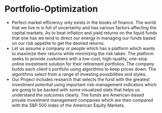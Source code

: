 # Portfolio-Optimization
- Perfect market efficiency only exists in the books of finance. The world that we live in is full
of uncertainty and has various factors affecting the capital markets. As to beat inflation and
yield returns on the liquid funds that one has we tend to direct our energy in managing our
funds based on our risk appetite to get the desired returns.
- Let us assume a company or people which has a platform which wants to maximize their
returns while minimizing the risk taken. The platform seeks to provide customers with a
low-cost, high-quality, one-stop online investment solution for their retirement portfolios. The
company builds each client's portfolio using algorithms to keep prices down. The algorithms
select from a range of investing possibilities and styles.
- Our Project includes research that selects the fund with the greatest investment potential using
important risk-management indicators which are going to be backed with some visualized stats
that helps us understand the outcomes clearly. The funds are American-based private
investment management companies which are then compared with the S&P 500 index of the
American Equity Markets.
